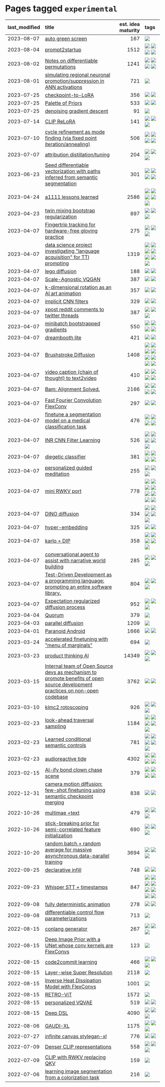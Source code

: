 # Pages tagged `experimental`

|last_modified|title|est. idea maturity|tags
|:---|:---|---:|:---|
|2023-08-07|[auto green screen](../auto-green-screen.md)|167|[![](https://img.shields.io/badge/tag-experimental-ea1833)](../tags/experimental.md)|
|2023-08-04|[prompt2startup](../prompt2startup.md)|1512|[![](https://img.shields.io/badge/tag-animation-76bb24)](../tags/animation.md) [![](https://img.shields.io/badge/tag-experimental-ea1833)](../tags/experimental.md) [![](https://img.shields.io/badge/tag-prompting-f14da)](../tags/prompting.md) [![](https://img.shields.io/badge/tag-tooling-752fd7)](../tags/tooling.md)|
|2023-08-02|[Notes on differentiable permutations](../differentiable_permutations.md)|1241|[![](https://img.shields.io/badge/tag-differentiable_permutation-d46ff4)](../tags/differentiable_permutation.md) [![](https://img.shields.io/badge/tag-experimental-ea1833)](../tags/experimental.md) [![](https://img.shields.io/badge/tag-interpretability-faa2fc)](../tags/interpretability.md) [![](https://img.shields.io/badge/tag-regularization-1ee399)](../tags/regularization.md)|
|2023-08-01|[simulating regional neuronal promotion/suppression in ANN activations](../dnn_with_promoter_suppression_dynamics.md)|721|[![](https://img.shields.io/badge/tag-experimental-ea1833)](../tags/experimental.md)|
|2023-07-25|[checkpoint-to-LoRA](../checkpoint2LoRA.md)|356|[![](https://img.shields.io/badge/tag-experimental-ea1833)](../tags/experimental.md) [![](https://img.shields.io/badge/tag-tooling-752fd7)](../tags/tooling.md)|
|2023-07-25|[Palette of Priors](../palette_of_priors.md)|533|[![](https://img.shields.io/badge/tag-experimental-ea1833)](../tags/experimental.md) [![](https://img.shields.io/badge/tag-lora-97a75e)](../tags/lora.md)|
|2023-07-25|[denoising gradient descent](../sgd_as_descent.md)|91|[![](https://img.shields.io/badge/tag-experimental-ea1833)](../tags/experimental.md)|
|2023-07-14|[CLIP ReLoRA](../clip_relora.md)|141|[![](https://img.shields.io/badge/tag-experimental-ea1833)](../tags/experimental.md) [![](https://img.shields.io/badge/tag-open_source-2b1224)](../tags/open_source.md) [![](https://img.shields.io/badge/tag-publication-48fb29)](../tags/publication.md)|
|2023-07-10|[cycle refinement as mode finding (via fixed point iteration/annealing)](../cycle_refinement_as_modefinding.md)|506|[![](https://img.shields.io/badge/tag-experimental-ea1833)](../tags/experimental.md) [![](https://img.shields.io/badge/tag-publication-48fb29)](../tags/publication.md) [![](https://img.shields.io/badge/tag-text2image-8fb3d)](../tags/text2image.md) [![](https://img.shields.io/badge/tag-text2video-8a140)](../tags/text2video.md)|
|2023-07-07|[attribution distillation/tuning](../attribution_tuning.md)|204|[![](https://img.shields.io/badge/tag-experimental-ea1833)](../tags/experimental.md) [![](https://img.shields.io/badge/tag-model_compression-43d799)](../tags/model_compression.md) [![](https://img.shields.io/badge/tag-publication-48fb29)](../tags/publication.md)|
|2023-06-23|[Seed differentiable vectorization with paths inferred from semantic segmentation](../vectorize_anything.md)|301|[![](https://img.shields.io/badge/tag-experimental-ea1833)](../tags/experimental.md) [![](https://img.shields.io/badge/tag-segmentation-98b52b)](../tags/segmentation.md) [![](https://img.shields.io/badge/tag-svg-7fe3bd)](../tags/svg.md) [![](https://img.shields.io/badge/tag-tooling-752fd7)](../tags/tooling.md)|
|2023-04-24|[a1111 lessons learned](../a1111_lessons_learned.md)|2586|[![](https://img.shields.io/badge/tag-experimental-ea1833)](../tags/experimental.md) [![](https://img.shields.io/badge/tag-open_source-2b1224)](../tags/open_source.md) [![](https://img.shields.io/badge/tag-stability-82d6e)](../tags/stability.md) [![](https://img.shields.io/badge/tag-tooling-752fd7)](../tags/tooling.md) [![](https://img.shields.io/badge/tag-ux-869cae)](../tags/ux.md)|
|2023-04-23|[twin mixing bootstrap regularization](../twin_mixing_dropout.md)|897|[![](https://img.shields.io/badge/tag-experimental-ea1833)](../tags/experimental.md) [![](https://img.shields.io/badge/tag-optimization-e8ae48)](../tags/optimization.md) [![](https://img.shields.io/badge/tag-scaling-b5ec2c)](../tags/scaling.md)|
|2023-04-07|[Fingertrip tracking for hardware-free gloving practice](../fingertrip_tracking_for_hardware_free_gloveing_practice.md)|275|[![](https://img.shields.io/badge/tag-experimental-ea1833)](../tags/experimental.md) [![](https://img.shields.io/badge/tag-tooling-752fd7)](../tags/tooling.md) [![](https://img.shields.io/badge/tag-wip-4db4d2)](../tags/wip.md)|
|2023-04-07|[data science project investigating "language acquisition" for TTI prompting](../tti_language_aqcuisition.md)|1319|[![](https://img.shields.io/badge/tag-alignment-32d44f)](../tags/alignment.md) [![](https://img.shields.io/badge/tag-dataset-12eec5)](../tags/dataset.md) [![](https://img.shields.io/badge/tag-experimental-ea1833)](../tags/experimental.md) [![](https://img.shields.io/badge/tag-prompting-f14da)](../tags/prompting.md) [![](https://img.shields.io/badge/tag-publication-48fb29)](../tags/publication.md) [![](https://img.shields.io/badge/tag-publicgood-dad82b)](../tags/publicgood.md) [![](https://img.shields.io/badge/tag-stability-82d6e)](../tags/stability.md)|
|2023-04-07|[lego diffusion](../lego-diffusion.md)|188|[![](https://img.shields.io/badge/tag-dataset-12eec5)](../tags/dataset.md) [![](https://img.shields.io/badge/tag-experimental-ea1833)](../tags/experimental.md)|
|2023-04-07|[Scale-Agnostic VQGAN](../scale-agnostic_VQGAN.md)|387|[![](https://img.shields.io/badge/tag-experimental-ea1833)](../tags/experimental.md) [![](https://img.shields.io/badge/tag-image_generation-b4243e)](../tags/image_generation.md)|
|2023-04-07|[k-dimensional rotation as an AI art animation](../kd_rotation_as_ai_art_animation.md)|357|[![](https://img.shields.io/badge/tag-animation-76bb24)](../tags/animation.md) [![](https://img.shields.io/badge/tag-experimental-ea1833)](../tags/experimental.md)|
|2023-04-07|[implicit CNN filters](../implicit-cnn-filters.md)|329|[![](https://img.shields.io/badge/tag-experimental-ea1833)](../tags/experimental.md) [![](https://img.shields.io/badge/tag-wip-4db4d2)](../tags/wip.md)|
|2023-04-07|[xpost reddit comments to twitter threads](../reddit2twitter.md)|387|[![](https://img.shields.io/badge/tag-experimental-ea1833)](../tags/experimental.md) [![](https://img.shields.io/badge/tag-publicgood-dad82b)](../tags/publicgood.md) [![](https://img.shields.io/badge/tag-tooling-752fd7)](../tags/tooling.md)|
|2023-04-07|[minibatch bootstrapped gradients](../minibatch-bootstrapped-gradients.md)|550|[![](https://img.shields.io/badge/tag-experimental-ea1833)](../tags/experimental.md) [![](https://img.shields.io/badge/tag-optimization-e8ae48)](../tags/optimization.md) [![](https://img.shields.io/badge/tag-training-b59164)](../tags/training.md) [![](https://img.shields.io/badge/tag-wip-4db4d2)](../tags/wip.md)|
|2023-04-07|[dreambooth lite](../dreambooth-lite.md)|421|[![](https://img.shields.io/badge/tag-experimental-ea1833)](../tags/experimental.md) [![](https://img.shields.io/badge/tag-tooling-752fd7)](../tags/tooling.md)|
|2023-04-07|[Brushstroke Diffusion](../brushstroke-diffusion.md)|1408|[![](https://img.shields.io/badge/tag-artisticstyletransfer-8e95e2)](../tags/artisticstyletransfer.md) [![](https://img.shields.io/badge/tag-creativity-be4650)](../tags/creativity.md) [![](https://img.shields.io/badge/tag-deepgenerativemodeling-3f3dc3)](../tags/deepgenerativemodeling.md) [![](https://img.shields.io/badge/tag-experimental-ea1833)](../tags/experimental.md) [![](https://img.shields.io/badge/tag-image_processing-e3be61)](../tags/image_processing.md) [![](https://img.shields.io/badge/tag-modeltraining-cdef47)](../tags/modeltraining.md) [![](https://img.shields.io/badge/tag-painting-99b5f2)](../tags/painting.md) [![](https://img.shields.io/badge/tag-wip-4db4d2)](../tags/wip.md)|
|2023-04-07|[video caption (chain of thought) to text2video](../video_caption_transfer.md)|410|[![](https://img.shields.io/badge/tag-animation-76bb24)](../tags/animation.md) [![](https://img.shields.io/badge/tag-experimental-ea1833)](../tags/experimental.md) [![](https://img.shields.io/badge/tag-prompting-f14da)](../tags/prompting.md) [![](https://img.shields.io/badge/tag-tooling-752fd7)](../tags/tooling.md)|
|2023-04-07|[Bam: Alignment Solved.](../ezmode_alignment.md)|2166|[![](https://img.shields.io/badge/tag-alignment-32d44f)](../tags/alignment.md) [![](https://img.shields.io/badge/tag-dataset-12eec5)](../tags/dataset.md) [![](https://img.shields.io/badge/tag-experimental-ea1833)](../tags/experimental.md) [![](https://img.shields.io/badge/tag-meta-1614f8)](../tags/meta.md)|
|2023-04-07|[Fast Fourier Convolution FlexConv](../FFC-Flexconv.md)|297|[![](https://img.shields.io/badge/tag-experimental-ea1833)](../tags/experimental.md) [![](https://img.shields.io/badge/tag-tooling-752fd7)](../tags/tooling.md)|
|2023-04-07|[finetune a segmentation model on a medical classification task](../finetune_a_segmentation_model_on_a_medical_classification_task.md)|476|[![](https://img.shields.io/badge/tag-experimental-ea1833)](../tags/experimental.md) [![](https://img.shields.io/badge/tag-image_processing-e3be61)](../tags/image_processing.md) [![](https://img.shields.io/badge/tag-medical_image_analysis-d9f12f)](../tags/medical_image_analysis.md) [![](https://img.shields.io/badge/tag-tooling-752fd7)](../tags/tooling.md)|
|2023-04-07|[INR CNN Filter Learning](../INR_CNN_filter_learning.md)|526|[![](https://img.shields.io/badge/tag-CNN-f76896)](../tags/CNN.md) [![](https://img.shields.io/badge/tag-INR-0e5ec)](../tags/INR.md) [![](https://img.shields.io/badge/tag-deep_learning-36f98)](../tags/deep_learning.md) [![](https://img.shields.io/badge/tag-experimental-ea1833)](../tags/experimental.md) [![](https://img.shields.io/badge/tag-filter_learning-3a9a4f)](../tags/filter_learning.md)|
|2023-04-07|[diegetic classifier](../diegetic-classifier.md)|381|[![](https://img.shields.io/badge/tag-audio-394ee4)](../tags/audio.md) [![](https://img.shields.io/badge/tag-classification-cc5ed7)](../tags/classification.md) [![](https://img.shields.io/badge/tag-experimental-ea1833)](../tags/experimental.md) [![](https://img.shields.io/badge/tag-text2audio-dd597e)](../tags/text2audio.md)|
|2023-04-07|[personalized guided meditation](../personalized-guided-meditation.md)|255|[![](https://img.shields.io/badge/tag-dataset-12eec5)](../tags/dataset.md) [![](https://img.shields.io/badge/tag-experimental-ea1833)](../tags/experimental.md) [![](https://img.shields.io/badge/tag-prompting-f14da)](../tags/prompting.md)|
|2023-04-07|[mini RWKV port](../rust_rwkv.md)|778|[![](https://img.shields.io/badge/tag-RNN-95bed6)](../tags/RNN.md) [![](https://img.shields.io/badge/tag-completed-c6963e)](../tags/completed.md) [![](https://img.shields.io/badge/tag-experimental-ea1833)](../tags/experimental.md) [![](https://img.shields.io/badge/tag-ggml-1743a)](../tags/ggml.md) [![](https://img.shields.io/badge/tag-mobilenet-c92725)](../tags/mobilenet.md) [![](https://img.shields.io/badge/tag-model_compression-43d799)](../tags/model_compression.md) [![](https://img.shields.io/badge/tag-tooling-752fd7)](../tags/tooling.md) [![](https://img.shields.io/badge/tag-wip-4db4d2)](../tags/wip.md)|
|2023-04-07|[DINO diffusion](../DINO-diffusion.md)|334|[![](https://img.shields.io/badge/tag-completed-c6963e)](../tags/completed.md) [![](https://img.shields.io/badge/tag-experimental-ea1833)](../tags/experimental.md) [![](https://img.shields.io/badge/tag-nerf-50c04b)](../tags/nerf.md) [![](https://img.shields.io/badge/tag-tooling-752fd7)](../tags/tooling.md) [![](https://img.shields.io/badge/tag-wip-4db4d2)](../tags/wip.md)|
|2023-04-07|[hyper-embedding](../hyperembedding.md)|325|[![](https://img.shields.io/badge/tag-experimental-ea1833)](../tags/experimental.md) [![](https://img.shields.io/badge/tag-wip-4db4d2)](../tags/wip.md)|
|2023-04-07|[karlo + DIP](../karlo-dip.md)|358|[![](https://img.shields.io/badge/tag-deepimageprior-a68128)](../tags/deepimageprior.md) [![](https://img.shields.io/badge/tag-experimental-ea1833)](../tags/experimental.md) [![](https://img.shields.io/badge/tag-image_generation-b4243e)](../tags/image_generation.md) [![](https://img.shields.io/badge/tag-prior-b7fb0)](../tags/prior.md) [![](https://img.shields.io/badge/tag-wip-4db4d2)](../tags/wip.md)|
|2023-04-07|[conversational agent to assist with narrative world building](../world-building-agent.md)|285|[![](https://img.shields.io/badge/tag-dataset-12eec5)](../tags/dataset.md) [![](https://img.shields.io/badge/tag-experimental-ea1833)](../tags/experimental.md) [![](https://img.shields.io/badge/tag-prompting-f14da)](../tags/prompting.md)|
|2023-04-07|[Test-Driven Development as a programming language: prompting an entire software library.](../tdd_is_2_op.md)|804|[![](https://img.shields.io/badge/tag-experimental-ea1833)](../tags/experimental.md) [![](https://img.shields.io/badge/tag-prompting-f14da)](../tags/prompting.md) [![](https://img.shields.io/badge/tag-tooling-752fd7)](../tags/tooling.md)|
|2023-04-07|[Expectation regularized diffusion process](../expectation-regularized-diffusion.md)|952|[![](https://img.shields.io/badge/tag-experimental-ea1833)](../tags/experimental.md) [![](https://img.shields.io/badge/tag-stability-82d6e)](../tags/stability.md) [![](https://img.shields.io/badge/tag-wip-4db4d2)](../tags/wip.md)|
|2023-04-04|[Quorum](../quorum.md)|379|[![](https://img.shields.io/badge/tag-experimental-ea1833)](../tags/experimental.md)|
|2023-04-03|[parallel diffusion](../parallel-diffusion.md)|1209|[![](https://img.shields.io/badge/tag-experimental-ea1833)](../tags/experimental.md)|
|2023-04-01|[Paranoid Android](../paranoid-android.md)|1666|[![](https://img.shields.io/badge/tag-alignment-32d44f)](../tags/alignment.md) [![](https://img.shields.io/badge/tag-experimental-ea1833)](../tags/experimental.md)|
|2023-03-24|[accelerated finetuning with "menu of marginals"](../menu_of_marginals.md)|694|[![](https://img.shields.io/badge/tag-experimental-ea1833)](../tags/experimental.md)|
|2023-03-23|[product thinking AI](../product_thinking_ai.md)|14349|[![](https://img.shields.io/badge/tag-experimental-ea1833)](../tags/experimental.md) [![](https://img.shields.io/badge/tag-foundation-496a1)](../tags/foundation.md) [![](https://img.shields.io/badge/tag-tooling-752fd7)](../tags/tooling.md)|
|2023-03-15|[Internal team of Open Source devs as mechanism to promote benefits of open source development practices on non-open codebase](../store_walker.md)|3762|[![](https://img.shields.io/badge/tag-experimental-ea1833)](../tags/experimental.md) [![](https://img.shields.io/badge/tag-stability-82d6e)](../tags/stability.md)|
|2023-03-10|[klmc2 rotoscoping](../klmc2_rotoscoping.md)|926|[![](https://img.shields.io/badge/tag-animation-76bb24)](../tags/animation.md) [![](https://img.shields.io/badge/tag-experimental-ea1833)](../tags/experimental.md) [![](https://img.shields.io/badge/tag-tooling-752fd7)](../tags/tooling.md)|
|2023-02-23|[look-ahead traversal sampling](../look-ahead-traversal-sampling.md)|1184|[![](https://img.shields.io/badge/tag-MCMC-4072a1)](../tags/MCMC.md) [![](https://img.shields.io/badge/tag-animation-76bb24)](../tags/animation.md) [![](https://img.shields.io/badge/tag-control-7c795e)](../tags/control.md) [![](https://img.shields.io/badge/tag-experimental-ea1833)](../tags/experimental.md) [![](https://img.shields.io/badge/tag-image_generation-b4243e)](../tags/image_generation.md)|
|2023-02-23|[Learned conditional semantic controls](../learned-conditional-semantic-controls.md)|781|[![](https://img.shields.io/badge/tag-animation-76bb24)](../tags/animation.md) [![](https://img.shields.io/badge/tag-colab-9c3a4a)](../tags/colab.md) [![](https://img.shields.io/badge/tag-experimental-ea1833)](../tags/experimental.md) [![](https://img.shields.io/badge/tag-prompting-f14da)](../tags/prompting.md) [![](https://img.shields.io/badge/tag-tooling-752fd7)](../tags/tooling.md)|
|2023-02-23|[audioreactive tide](../audioreactive_tide.md)|4302|[![](https://img.shields.io/badge/tag-animation-76bb24)](../tags/animation.md) [![](https://img.shields.io/badge/tag-completed-c6963e)](../tags/completed.md) [![](https://img.shields.io/badge/tag-experimental-ea1833)](../tags/experimental.md) [![](https://img.shields.io/badge/tag-publication-48fb29)](../tags/publication.md)|
|2023-02-15|[AI-ify bond clown chase scene](../bond_clown_chase_scene.md)|379|[![](https://img.shields.io/badge/tag-animation-76bb24)](../tags/animation.md) [![](https://img.shields.io/badge/tag-experimental-ea1833)](../tags/experimental.md) [![](https://img.shields.io/badge/tag-foundation-496a1)](../tags/foundation.md) [![](https://img.shields.io/badge/tag-wip-4db4d2)](../tags/wip.md)|
|2022-12-31|[camera motion diffusion: few-shot finetuning using semantic checkpoint merging](../residual_checkpoint_finetune_for_motion_transfer.md)|838|[![](https://img.shields.io/badge/tag-animation-76bb24)](../tags/animation.md) [![](https://img.shields.io/badge/tag-experimental-ea1833)](../tags/experimental.md)|
|2022-10-26|[multimae +text](../multimae_w_text.md)|479|[![](https://img.shields.io/badge/tag-experimental-ea1833)](../tags/experimental.md) [![](https://img.shields.io/badge/tag-prompting-f14da)](../tags/prompting.md) [![](https://img.shields.io/badge/tag-text-d548d8)](../tags/text.md)|
|2022-10-26|[stick-breaking prior for semi-correlated feature initialization](../stickbreaking-init.md)|690|[![](https://img.shields.io/badge/tag-experimental-ea1833)](../tags/experimental.md) [![](https://img.shields.io/badge/tag-modeling-e127da)](../tags/modeling.md) [![](https://img.shields.io/badge/tag-wip-4db4d2)](../tags/wip.md)|
|2022-10-20|[random batch + random average for massive asynchronous data-parallel training](../async-evolutionary-ddp.md)|3694|[![](https://img.shields.io/badge/tag-experimental-ea1833)](../tags/experimental.md) [![](https://img.shields.io/badge/tag-foundation-496a1)](../tags/foundation.md) [![](https://img.shields.io/badge/tag-tooling-752fd7)](../tags/tooling.md)|
|2022-09-25|[declarative infill](../declarative-infill.md)|748|[![](https://img.shields.io/badge/tag-MILESTONE_POC-12f6d5)](../tags/MILESTONE_POC.md) [![](https://img.shields.io/badge/tag-experimental-ea1833)](../tags/experimental.md)|
|2022-09-23|[Whisper STT + timestamps](../whisper-stt-plus-timestamps.md)|847|[![](https://img.shields.io/badge/tag-colab-9c3a4a)](../tags/colab.md) [![](https://img.shields.io/badge/tag-dataset-12eec5)](../tags/dataset.md) [![](https://img.shields.io/badge/tag-experimental-ea1833)](../tags/experimental.md) [![](https://img.shields.io/badge/tag-meta-1614f8)](../tags/meta.md) [![](https://img.shields.io/badge/tag-prompting-f14da)](../tags/prompting.md) [![](https://img.shields.io/badge/tag-publicgood-dad82b)](../tags/publicgood.md) [![](https://img.shields.io/badge/tag-stability-82d6e)](../tags/stability.md) [![](https://img.shields.io/badge/tag-tooling-752fd7)](../tags/tooling.md)|
|2022-09-08|[fully deterministic animation](../fully-deterministic-animation.md)|278|[![](https://img.shields.io/badge/tag-animation-76bb24)](../tags/animation.md) [![](https://img.shields.io/badge/tag-experimental-ea1833)](../tags/experimental.md)|
|2022-09-08|[differentiable control flow parameterizations](../differentiable-control-flow-parameterizations.md)|713|[![](https://img.shields.io/badge/tag-experimental-ea1833)](../tags/experimental.md)|
|2022-08-15|[conlang generator](../conlang_lm.md)|267|[![](https://img.shields.io/badge/tag-carp-b25b5)](../tags/carp.md) [![](https://img.shields.io/badge/tag-dataset-12eec5)](../tags/dataset.md) [![](https://img.shields.io/badge/tag-experimental-ea1833)](../tags/experimental.md)|
|2022-08-15|[Deep Image Prior with a UNet whose conv kernels are FlexConvs](../FlexConv_DIP.md)|123|[![](https://img.shields.io/badge/tag-experimental-ea1833)](../tags/experimental.md)|
|2022-08-15|[code2commit learning](../code2commit-learning.md)|466|[![](https://img.shields.io/badge/tag-carp-b25b5)](../tags/carp.md) [![](https://img.shields.io/badge/tag-experimental-ea1833)](../tags/experimental.md) [![](https://img.shields.io/badge/tag-foundation-496a1)](../tags/foundation.md)|
|2022-08-15|[Layer-wise Super Resolution](../layerwise-and-objectwise-inpainting-and-super-resolution.md)|2118|[![](https://img.shields.io/badge/tag-experimental-ea1833)](../tags/experimental.md)|
|2022-08-15|[Inverse Heat Dissipation Model with FlexConvs](../IHDM_with_FlexConvs.md)|1001|[![](https://img.shields.io/badge/tag-experimental-ea1833)](../tags/experimental.md)|
|2022-08-15|[RETRO-ViT](../RETRO-ViT.md)|1572|[![](https://img.shields.io/badge/tag-experimental-ea1833)](../tags/experimental.md)|
|2022-08-15|[personalized VQVAE](../personalized-vqvae.md)|519|[![](https://img.shields.io/badge/tag-experimental-ea1833)](../tags/experimental.md) [![](https://img.shields.io/badge/tag-tooling-752fd7)](../tags/tooling.md)|
|2022-08-15|[Deep DSL](../multistage-unsupervised-deep-DSL-learning-from-prompts-data.md)|4090|[![](https://img.shields.io/badge/tag-experimental-ea1833)](../tags/experimental.md) [![](https://img.shields.io/badge/tag-prompting-f14da)](../tags/prompting.md) [![](https://img.shields.io/badge/tag-tooling-752fd7)](../tags/tooling.md)|
|2022-08-06|[GAUDI-XL](../gaudi-xl.md)|1175|[![](https://img.shields.io/badge/tag-animation-76bb24)](../tags/animation.md) [![](https://img.shields.io/badge/tag-experimental-ea1833)](../tags/experimental.md) [![](https://img.shields.io/badge/tag-foundation-496a1)](../tags/foundation.md)|
|2022-07-27|[infinite canvas stylegan-xl](../infinite-canvas-stylegan-xl.md)|776|[![](https://img.shields.io/badge/tag-animation-76bb24)](../tags/animation.md) [![](https://img.shields.io/badge/tag-experimental-ea1833)](../tags/experimental.md)|
|2022-07-09|[Denser CLIP representations](../denser-CLIP.md)|558|[![](https://img.shields.io/badge/tag-experimental-ea1833)](../tags/experimental.md) [![](https://img.shields.io/badge/tag-tooling-752fd7)](../tags/tooling.md) [![](https://img.shields.io/badge/tag-wip-4db4d2)](../tags/wip.md)|
|2022-07-09|[CLIP with RWKV replacing QKV](../RWKV-CLIP.md)|159|[![](https://img.shields.io/badge/tag-experimental-ea1833)](../tags/experimental.md)|
|2022-07-06|[learning image segmentation from a colorization task](../learning_image_segmentation_from_a_colorization_task.md)|216|[![](https://img.shields.io/badge/tag-experimental-ea1833)](../tags/experimental.md)|